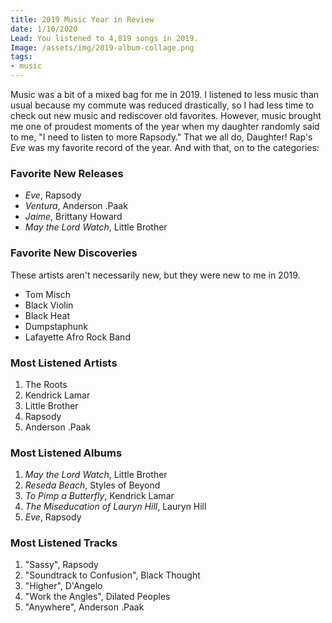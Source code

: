 ```yaml
---
title: 2019 Music Year in Review
date: 1/10/2020
Lead: You listened to 4,819 songs in 2019.
Image: /assets/img/2019-album-collage.png
tags: 
- music
---
```


Music was a bit of a mixed bag for me in 2019. I listened to less music than usual because my commute was reduced drastically, so I had less time to check out new music and rediscover old favorites. However, music brought me one of proudest moments of the year when my daughter randomly said to me, "I need to listen to more Rapsody." That we all do, Daughter! Rap's *Eve* was my favorite record of the year. And with that, on to the categories:

### Favorite New Releases

- *Eve*, Rapsody
- *Ventura*, Anderson .Paak
- *Jaime*, Brittany Howard
- *May the Lord Watch*, Little Brother

### Favorite New Discoveries

These artists aren't necessarily new, but they were new to me in 2019. 

- Tom Misch
- Black Violin
- Black Heat
- Dumpstaphunk
- Lafayette Afro Rock Band

### Most Listened Artists

1. The Roots
2. Kendrick Lamar
3. Little Brother
4. Rapsody
5. Anderson .Paak

### Most Listened Albums

1. *May the Lord Watch*, Little Brother
2. *Reseda Beach*, Styles of Beyond
3. *To Pimp a Butterfly*, Kendrick Lamar
4. *The Miseducation of Lauryn Hill*, Lauryn Hill
5. *Eve*, Rapsody

### Most Listened Tracks

1. "Sassy", Rapsody
2. "Soundtrack to Confusion", Black Thought
3. "Higher", D'Angelo
4. "Work the Angles", Dilated Peoples
5. "Anywhere", Anderson .Paak